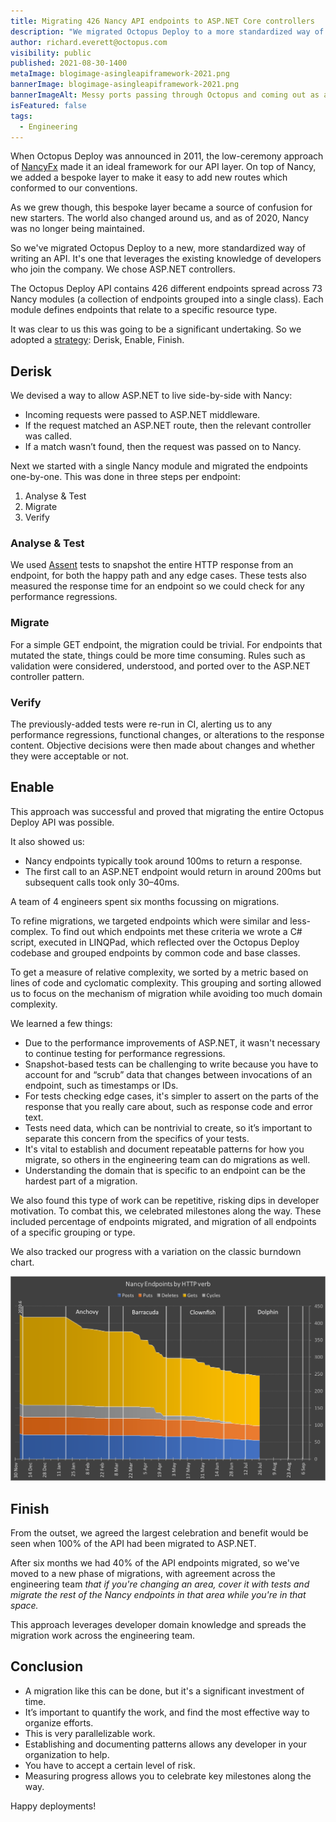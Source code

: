 ```yaml
---
title: Migrating 426 Nancy API endpoints to ASP.NET Core controllers
description: "We migrated Octopus Deploy to a more standardized way of writing an API, using ASP.NET controllers. Learn about our implementation strategy: Derisk, Enable, Finish."
author: richard.everett@octopus.com
visibility: public
published: 2021-08-30-1400
metaImage: blogimage-asingleapiframework-2021.png
bannerImage: blogimage-asingleapiframework-2021.png
bannerImageAlt: Messy ports passing through Octopus and coming out as a neat and faster API
isFeatured: false
tags:
  - Engineering
---
```


When Octopus Deploy was announced in 2011, the low-ceremony approach of [NancyFx](https://github.com/NancyFx/Nancy) made it an ideal framework for our API layer. On top of Nancy, we added a bespoke layer to make it easy to add new routes which conformed to our conventions.

As we grew though, this bespoke layer became a source of confusion for new starters. The world also changed around us, and as of 2020, Nancy was no longer being maintained. 

So we've migrated Octopus Deploy to a new, more standardized way of writing an API. It's one that leverages the existing knowledge of developers who join the company. We chose ASP.NET controllers.

The Octopus Deploy API contains 426 different endpoints spread across 73 Nancy modules (a collection of endpoints grouped into a single class). Each module defines endpoints that relate to a specific resource type. 

It was clear to us this was going to be a significant undertaking. So we adopted a [strategy](https://lethain.com/migrations/): Derisk, Enable, Finish.

## Derisk

We devised a way to allow ASP.NET to live side-by-side with Nancy:

- Incoming requests were passed to ASP.NET middleware. 
- If the request matched an ASP.NET route, then the relevant controller was called. 
- If a match wasn’t found, then the request was passed on to Nancy.

Next we started with a single Nancy module and migrated the endpoints one-by-one. This was done in three steps per endpoint:

1. Analyse & Test
2. Migrate
3. Verify

### Analyse & Test

We used [Assent](https://github.com/droyad/Assent) tests to snapshot the entire HTTP response from an endpoint, for both the happy path and any edge cases. These tests also measured the response time for an endpoint so we could check for any performance regressions.

### Migrate

For a simple GET endpoint, the migration could be trivial. For endpoints that mutated the state, things could be more time consuming. Rules such as validation were considered, understood, and ported over to the ASP.NET controller pattern.

### Verify

The previously-added tests were re-run in CI, alerting us to any performance regressions, functional changes, or alterations to the response content. Objective decisions were then made about changes and whether they were acceptable or not.

## Enable

This approach was successful and proved that migrating the entire Octopus Deploy API was possible. 

It also showed us:

- Nancy endpoints typically took around 100ms to return a response.
- The first call to an ASP.NET endpoint would return in around 200ms but subsequent calls took only 30–40ms.

A team of 4 engineers spent six months focussing on migrations.

To refine migrations, we targeted endpoints which were similar and less-complex. To find out which endpoints met these criteria we wrote a C# script, executed in LINQPad, which reflected over the Octopus Deploy codebase and grouped endpoints by common code and base classes. 

To get a measure of relative complexity, we sorted by a metric based on lines of code and cyclomatic complexity. This grouping and sorting allowed us to focus on the mechanism of migration while avoiding too much domain complexity.

We learned a few things:

- Due to the performance improvements of ASP.NET, it wasn't necessary to continue testing for performance regressions.
- Snapshot-based tests can be challenging to write because you have to account for and “scrub” data that changes between invocations of an endpoint, such as timestamps or IDs.
- For tests checking edge cases, it's simpler to assert on the parts of the response that you really care about, such as response code and error text.
- Tests need data, which can be nontrivial to create, so it’s important to separate this concern from the specifics of your tests.
- It's vital to establish and document repeatable patterns for how you migrate, so others in the engineering team can do migrations as well.
- Understanding the domain that is specific to an endpoint can be the hardest part of a migration.

We also found this type of work can be repetitive, risking dips in developer motivation. To combat this, we celebrated milestones along the way. These included percentage of endpoints migrated, and migration of all endpoints of a specific grouping or type.


We also tracked our progress with a variation on the classic burndown chart.

![NancyEndpoints burndown chart](nancyendpointsburndown-2021-07-26.png "width=500")

## Finish

From the outset, we agreed the largest celebration and benefit would be seen when 100% of the API had been migrated to ASP.NET.

After six months we had 40% of the API endpoints migrated, so we've moved to a new phase of migrations, with agreement across the engineering team *that if you're changing an area, cover it with tests and migrate the rest of the Nancy endpoints in that area while you're in that space.* 

This approach leverages developer domain knowledge and spreads the migration work across the engineering team.


## Conclusion

- A migration like this can be done, but it's a significant investment of time.
- It’s important to quantify the work, and find the most effective way to organize efforts.
- This is very parallelizable work.
- Establishing and documenting patterns allows any developer in your organization to help.
- You have to accept a certain level of risk.
- Measuring progress allows you to celebrate key milestones along the way.

Happy deployments!